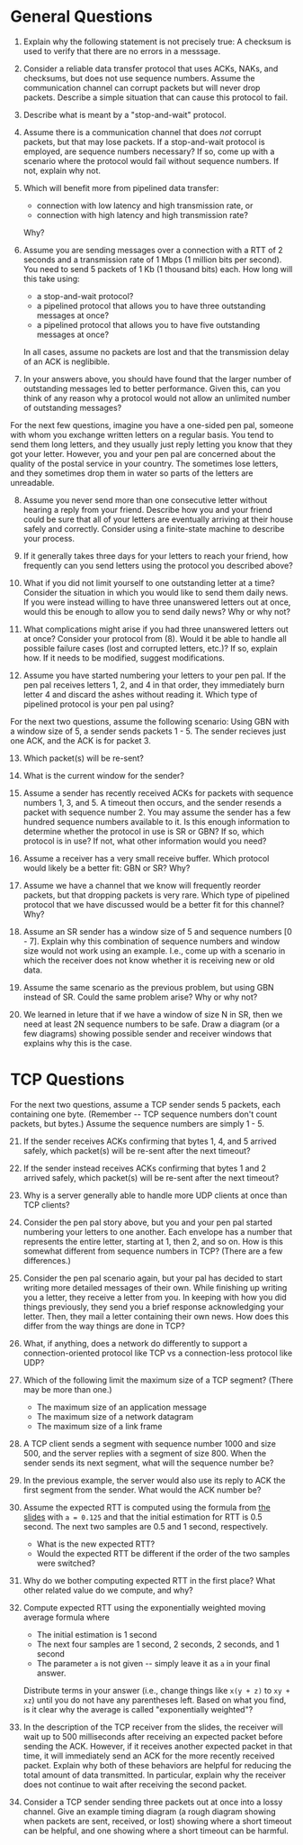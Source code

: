 # General Questions

1. Explain why the following statement is not precisely true:
   A checksum is used to verify that there are no errors in a messsage.

2. Consider a reliable data transfer protocol that uses ACKs, NAKs,
   and checksums, but does not use sequence numbers.
   Assume the communication channel can corrupt packets but will never drop
   packets.
   Describe a simple situation that can cause this protocol to fail.

3. Describe what is meant by a "stop-and-wait" protocol.

4. Assume there is a communication channel that does *not* corrupt packets,
   but that may lose packets.
   If a stop-and-wait protocol is employed,
   are sequence numbers necessary?
   If so, come up with a scenario where the protocol would fail without sequence
   numbers.
   If not, explain why not.

5. Which will benefit more from pipelined data transfer:
   * connection with low latency and high transmission rate, or
   * connection with high latency and high transmission rate?

   Why?

6. Assume you are sending messages over a connection with a RTT of 2 seconds
   and a transmission rate of 1 Mbps (1 million bits per second).
   You need to send 5 packets of 1 Kb (1 thousand bits) each.
   How long will this take using:
   * a stop-and-wait protocol?
   * a pipelined protocol that allows you to have three outstanding messages
     at once?
   * a pipelined protocol that allows you to have five outstanding messages
     at once?

   In all cases,
   assume no packets are lost and that the transmission delay of an ACK is
   neglibible.

7. In your answers above,
   you should have found that the larger number of outstanding messages
   led to better performance.
   Given this,
   can you think of any reason why a protocol would not allow an unlimited
   number of outstanding messages?

For the next few questions,
imagine you have a one-sided pen pal,
someone with whom you exchange written letters on a regular basis.
You tend to send them long letters,
and they usually just reply letting you know that they got your letter.
However, you and your pen pal are concerned about the quality of the postal
service in your country.
The sometimes lose letters,
and they sometimes drop them in water so parts of the letters are unreadable.

8. Assume you never send more than one consecutive letter without hearing a
   reply from your friend.
   Describe how you and your friend could be sure that all of your letters
   are eventually arriving at their house safely and correctly.
   Consider using a finite-state machine to describe your process.

9. If it generally takes three days for your letters to reach your friend,
   how frequently can you send letters using the protocol you described above?

10. What if you did not limit yourself to one outstanding letter at a time?
    Consider the situation in which you would like to send them daily news.
    If you were instead willing to have three unanswered letters out at once,
    would this be enough to allow you to send daily news?
    Why or why not?

11. What complications might arise if you had three unanswered letters out at
    once?
    Consider your protocol from (8).
    Would it be able to handle all possible failure cases
    (lost and corrupted letters, etc.)?
    If so,
    explain how.
    If it needs to be modified,
    suggest modifications.

12. Assume you have started numbering your letters to your pen pal.
    If the pen pal receives letters 1, 2, and 4 in that order,
    they immediately burn letter 4 and discard the ashes without reading it.
    Which type of pipelined protocol is your pen pal using?

For the next two questions, assume the following scenario:
Using GBN with a window size of 5, a sender sends packets 1 - 5.
The sender recieves just one ACK, and the ACK is for packet 3.

13. Which packet(s) will be re-sent?

14. What is the current window for the sender?

<!--
15. In lecture, our assumption was that packets would not "switch order" in
    the network.
    That is, if packet A is sent before packet B,
    packet A will arrive before packet B unless packet A is lost.
    If we get rid of this assumption,
    do we need to make any changes to rdt3.0 to account for it?
    If so, describe the changes.
    If not, explain why.
-->

15. Assume a sender has recently received ACKs for packets with sequence
    numbers 1, 3, and 5.
    A timeout then occurs,
    and the sender resends a packet with sequence number 2.
    You may assume the sender has a few hundred sequence numbers available to it.
    Is this enough information to determine whether the protocol in use is SR or
    GBN?
    If so, which protocol is in use?
    If not, what other information would you need?

16. Assume a receiver has a very small receive buffer.
    Which protocol would likely be a better fit: GBN or SR?
    Why?

17. Assume we have a channel that we know will frequently reorder packets,
    but that dropping packets is very rare.
    Which type of pipelined protocol that we have discussed would be a better fit
    for this channel?
    Why?

18. Assume an SR sender has a window size of 5 and sequence numbers [0 - 7].
    Explain why this combination of sequence numbers and window size would not work
    using an example.
    I.e., come up with a scenario in which the receiver does not know whether it is
    receiving new or old data.

19. Assume the same scenario as the previous problem,
    but using GBN instead of SR.
    Could the same problem arise?
    Why or why not?

20. We learned in leture that if we have a window of size N in SR,
    then we need at least 2N sequence numbers to be safe.
    Draw a diagram (or a few diagrams) showing possible sender and receiver windows
    that explains why this is the case.

# TCP Questions

<!--
1. What mechanism is used to detect corrupt packets in TCP?

2. What mechanism is used to detect lost packets in TCP?

3. Can you think of any other way to detect lost packets than the mechanism
   described in (2)?
   If so, explain.
   If not, why not?
-->

For the next two questions,
assume a TCP sender sends 5 packets, each containing one byte.
(Remember -- TCP sequence numbers don't count packets, but bytes.)
Assume the sequence numbers are simply 1 - 5.

21. If the sender receives ACKs confirming that bytes 1, 4, and 5 arrived
    safely,
    which packet(s) will be re-sent after the next timeout?

22. If the sender instead receives ACKs confirming that bytes 1 and 2 arrived
    safely,
    which packet(s) will be re-sent after the next timeout?

23. Why is a server generally able to handle more UDP clients at once than TCP
    clients?

24. Consider the pen pal story above,
    but you and your pen pal started numbering your letters to one another.
    Each envelope has a number that represents the entire letter,
    starting at 1, then 2, and so on.
    How is this somewhat different from sequence numbers in TCP?
    (There are a few differences.)

25. Consider the pen pal scenario again,
    but your pal has decided to start writing more detailed messages of their own.
    While finishing up writing you a letter,
    they receive a letter from you.
    In keeping with how you did things previously,
    they send you a brief response acknowledging your letter.
    Then, they mail a letter containing their own news.
    How does this differ from the way things are done in TCP?

26. What, if anything, does a network do differently to support a
    connection-oriented protocol like TCP vs a connection-less protocol like UDP?

27. Which of the following limit the maximum size of a TCP segment?
    (There may be more than one.)
    * The maximum size of an application message
    * The maximum size of a network datagram
    * The maximum size of a link frame

28. A TCP client sends a segment with sequence number 1000 and size 500,
    and the server replies with a segment of size 800.
    When the sender sends its next segment,
    what will the sequence number be?

29. In the previous example,
    the server would also use its reply to ACK the first segment from the sender.
    What would the ACK number be?

30. Assume the expected RTT is computed using the formula from
    [the slides](https://github.com/bowmnath/cis-457-w21/blob/master/slides/tr-tcp-ack.pdf)
    with `a = 0.125` and that the initial estimation for RTT is 0.5 second.
    The next two samples are 0.5 and 1 second, respectively.
    * What is the new expected RTT?
    * Would the expected RTT be different if the order of the two samples were
      switched?

31. Why do we bother computing expected RTT in the first place?
    What other related value do we compute, and why?

32. Compute expected RTT using the exponentially weighted moving average
    formula where
    * The initial estimation is 1 second
    * The next four samples are 1 second, 2 seconds, 2 seconds, and 1 second
    * The parameter `a` is not given --
      simply leave it as `a` in your final answer.

    Distribute terms in your answer
    (i.e., change things like `x(y + z)` to `xy + xz`)
    until you do not have any parentheses left.
    Based on what you find,
    is it clear why the average is called "exponentially weighted"?

33. In the description of the TCP receiver from the slides,
    the receiver will wait up to 500 milliseconds after receiving an expected
    packet before sending the ACK.
    However, if it receives another expected packet in that time,
    it will immediately send an ACK for the more recently received packet.
    Explain why both of these behaviors are helpful for reducing the total amount
    of data transmitted.
    In particular,
    explain why the receiver does not continue to wait after receiving the second
    packet.

34. Consider a TCP sender sending three packets out at once into a lossy
    channel.
    Give an example timing diagram
    (a rough diagram showing when packets are sent, received, or lost)
    showing where a short timeout can be helpful,
    and one showing where a short timeout can be harmful.

